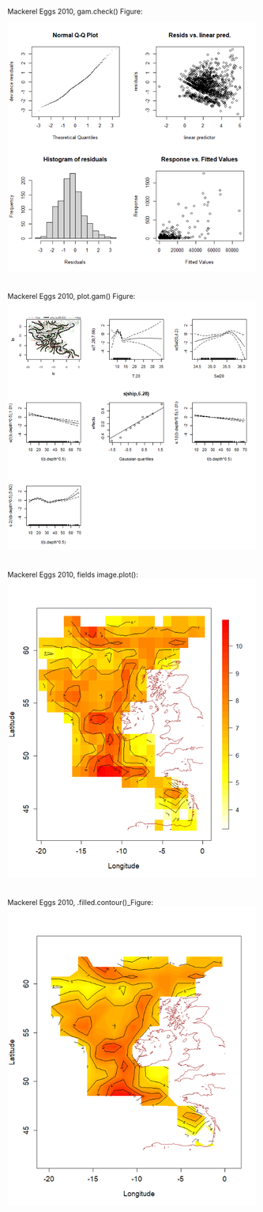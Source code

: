 

Mackerel Eggs 2010, gam.check() Figure:

![Mackerel Eggs 2010, gam.check() Figure](Figures/Mackerel_Eggs_2010_gam.check_Figure.png)
# 
Mackerel Eggs 2010, plot.gam() Figure:
![Mackerel Eggs 2010, plot.gam() Figure](Figures/Mackerel_Eggs_2010_plot.gam()_Figure.png)
# 
Mackerel Eggs 2010, fields image.plot():
![Mackerel Eggs 2010, fields image.plot()](Figures/Mackerel_Eggs_2010_fields_image.plot().png)
#
Mackerel Eggs 2010, .filled.contour()_Figure:
![](Figures/Mackerel_Eggs_2010_.filled.contour()_Figure.png)
# 
